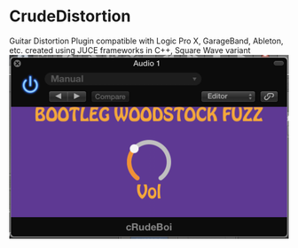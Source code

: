 # CrudeDistortion
Guitar Distortion Plugin compatible with Logic Pro X, GarageBand, Ableton, etc. created using JUCE frameworks in C++, Square Wave variant
![Alt text](/fuzz.png?raw=true "Title")
